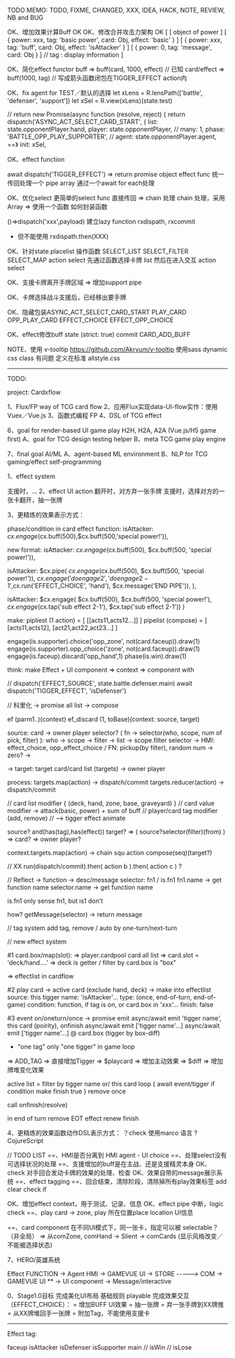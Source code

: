 
TODO MEMO:
TODO, FIXME, CHANGED, XXX, IDEA, HACK, NOTE, REVIEW, NB and BUG


OK、增加效果计算Buff OK
OK、修改合并攻击力架构 OK
[
  [ object of power ]
  [ { power: xxx, tag: 'basic power', card: Obj, effect: 'basic' } ]
  [ { power: xxx, tag: 'buff', card: Obj, effect: 'isAttacker' } ]
  [ { power: 0, tag: 'message', card: Obj  } ]
  // tag : display information
]

OK、简化effect functor buff
=> buff(card, 1000, effect)
// 已知 card/effect
=> buff(1000, tag)
// 写成箭头函数闭包在TIGGER_EFFECT action内


OK、fix agent for TEST／默认的选择
let xLens = R.lensPath(['battle', 'defenser', 'support'])
let xSel = R.view(xLens)(state.test)

// return new Promise(async function (resolve, reject) {
  return dispatch('ASYNC_ACT_SELECT_CARD_START', {
    list: state.opponentPlayer.hand,
    player: state.opponentPlayer,
    // many: 1,
    phase: 'BATTLE_OPP_PLAY_SUPPORTER',
    // agent: state.opponentPlayer.agent,
    ==》 init: xSel,

OK、effect function

await dispatch('TIGGER_EFFECT') => return promise object
effect func 统一传回处理一个 pipe array
通过一个await for each处理

OK、优化select
更简单的select func 直接传回 => chain 处理
chain 处理，采用 Array => 使用一个函数
如何封装函数

()=>dispatch('xxx',payload)
建立lazy function
rxdispath, rxcommit
* 但不能使用 rxdispath.then(XXX)


OK、针对state.placelist 操作函数
SELECT_LIST
SELECT_FILTER
SELECT_MAP
action select
先通过函数选择卡牌 list
然后在进入交互 action select

OK、支援卡牌离开手牌区域
=> 增加support pipe


OK、卡牌选择战斗支援后，已经移出要手牌

OK、隐藏包装ASYNC_ACT_SELECT_CARD_START
PLAY_CARD
OPP_PLAY_CARD
EFFECT_CHOICE
EFFECT_OPP_CHOICE

OK、effect修改buff state (strict: true)
commit CARD_ADD_BUFF


NOTE、使用 v-tooltip
https://github.com/Akryum/v-tooltip
使用sass dynamic css class 有问题
定义在标准 allstyle.css


-------------------------------------------------------
TODO:

project: Cardxflow

1、Flux/FP way of TCG card flow
2、应用Flux实现data-UI-flow实作：使用Vuex／Vue.js
3、函数式编程 FP
4、DSL of TCG effect


6、goal for render-based UI game play H2H, H2A, A2A (Vue.js/H5 game first)
A、goal for TCG design testing helper
B、meta TCG game play engine

7、final goal AI/ML
A、agent-based ML environment
B、NLP for TCG gaming/effect self-programming



1、effect system

支援时，...
2、effect UI action
翻开时，对方弃一张手牌
支援时，选择对方的一张卡翻开，抽一张牌

3、更精炼的效果表示方式：

phase/condition in card effect function:
isAttacker: $cx.engage($cx.buff(500),$cx.buff(500,'special power!')),

new format:
isAttacker: $cx.engage($cx.buff(500), $cx.buff(500, 'special power!')),

isAttacker: $cx.pipe(
    $cx.engage($cx.buff(500), $cx.buff(500, 'special power!')),
    $cx.engage('do engage 2','do engage 2-1',$cx.run('EFFECT_CHOICE', 'hand'), $cx.message('END PIPE')),
),

isAttacker: $cx.engage(
                $cx.buff(500), $cx.buff(500, 'special power!'),
                $cx.engage($cx.tap('sub effect 2-1'), $cx.tap('sub effect 2-1'))
            )



make:
pipliest (1 action) = [ [[acts11,acts12...]] ]
pipelist (compose) = [ [acts11,acts12], [act21,act22,act23...] ]

engage(is.supporter).choice('opp_zone', not(card.faceup)).draw(1)
engage(is.supporter).opp_choice('zone', not(card.faceup)).draw(1)
engage(is.faceup).discard('opp_hand',1)
phase(is.win).draw(1)


think:
make Effect + UI component
=> context => component with

//
dispatch('EFFECT_SOURCE', state.battle.defenser.main)
await dispatch('TIGGER_EFFECT', 'isDefenser')

// 科里化 -> promise all list -> compose

ef (parm1..)(context)
ef_discard (1, toBase)(context: source, target)

source:
  card -> owner player
selector? ( fn -> selector(who, scope, num of pick, filter) ):
  who ->
  scope ->
  filter ->
  list -> scope.filter
  selector -> HMI: effect_choice, opp_effect_choice /  FN: pickup(by filter), random
  num ->
  zero? ->

-> target:
  target card/card list (targets) -> owner player

process:
  targets.map(action) -> dispatch/commit
  targets.reducer(action) -> dispatch/commit

// card list modifier { (deck, hand, zone, base, graveyard) }
// card value modifier -> attack(basic, power) + sum of buff
// player/card tag modifier (add, remove)
// --> tigger effect animate

source? and(has(tag),has(effect))
target? => ( source?selector(filter)(from) )
  => card? => owner player?

context.targets.map(action) ->  chain squ action
compose(seq)(target?)


// XX
run(dispatch/commit).then( action b ).then( action c ) ?


// Reflect -> function -> desc/message
selector: fn1 / is.fn1
fn1.name -> get function name
selector.name -> get function name

is.fn1 only sense fn1, but is1 don't

how? getMessage(selector) -> return message

// tag system
add tag,
remove / auto by one-turn/next-turn

// new effect system

#1 card.box/map(slot):
=> player.cardpool card all list
  => card.slot = 'deck/hand....'
  => deck is getter / filter by card.box is "box"

=> effectlist in cardflow

#2 play card
-> active card (exclude hand, deck)
-> make into effectlist
  source: this
  tigger name: 'isAttacker'...
  type: (once, end-of-turn, end-of-game)
  condition: function, if tag is on, or card.box in 'xxx'...
  finish: false

#3 event on/oneturn/once -> promise emit
async/await emit 'tigger name', this card (poirity), onfinish
async/await emit ['tigger name'...]
async/await emit ['tigger name'...] @ card.box (tigger by box-diff)
* "one tag" only "one tigger" in game loop

=> ADD_TAG => 直接增加Tigger
=> $playcard => 增加主动效果
=> $diff => 增加牌堆变化效果


active list = filter by tigger name or/ this card
loop {
  await event/tigger if condition
  make finish true
}
remove once


call onfinish(resolve)

in end of turn
remove EOT effect
renew finish



4、更精炼的效果函数动作DSL表示方式：
？check 使用marco 语言
? CojureScript


// TODO LIST
==、HMI是否分离到 HMI agent - UI choice
==、处理select没有可选择状况的处理
==、支援增加的buff是在主战、还是支援精灵本身
OK、check 对手回合发动卡牌的效果的处理、检查
OK、效果自带的message展示系统
==、effect tagging
==、回合结束，清除阶段，清除掉所有play效果标签
add
clear
check
if

OK、增加effect context，用于测试、记录、信息
OK、effect pipe 中断，logic check
==、play card -> zone, play 所在位置place location UI信息

==、card component 在不同UI模式下，同一张卡，指定可以被 selectable？（非全局）
=> 从comZone, comHand -> Slient -> comCards (显示风格改变／不能被选择状态)


7、HERO/英雄系统


Effect FUNCTION -> Agent HMI -> GAMEVUE UI
                -> STORE -----> COM -> GAMEVUE UI
                ** -> UI component -> Message/interactive



0、Stage1.0目标
完成美化UI布局
基础规则 playable
完成效果交互（EFFECT_CHOICE）：
= 增加BUFF UI效果
= 抽一张牌
= 弃一张手牌到XX牌推
= 从XX牌堆回手一张牌
= 附加Tag，不能使用支援卡

-------------------------------------------------------

Effect tag:

faceup
isAttacker
isDefenser
isSupporter
main
// isWin
// isLose
